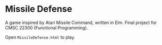 # Missile Defense
A game inspired by Atari Missile Command, written in Elm. Final project for
CMSC 22300 (Functional Programming). 

Open `MissileDefense.html` to play.
